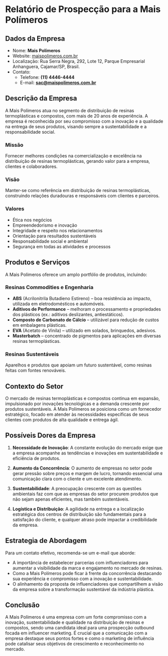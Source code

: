 # Relatório de Prospecção para a Mais Polímeros

## Dados da Empresa
- Nome: **Mais Polímeros**
- Website: [maispolimeros.com.br](http://www.maispolimeros.com.br)
- Localização: Rua Serra Negra, 292, Lote 12, Parque Empresarial Anhanguera, Cajamar/SP, Brasil.
- Contato: 
  - Telefone: **(11) 4446-4444**
  - E-mail: **sac@maispolimeros.com.br**

## Descrição da Empresa
A Mais Polímeros atua no segmento de distribuição de resinas termoplásticas e compostos, com mais de 20 anos de experiência. A empresa é reconhecida por seu compromisso com a inovação e a qualidade na entrega de seus produtos, visando sempre a sustentabilidade e a responsabilidade social. 

### Missão
Fornecer melhores condições na comercialização e excelência na distribuição de resinas termoplásticas, gerando valor para a empresa, clientes e colaboradores.

### Visão
Manter-se como referência em distribuição de resinas termoplásticas, construindo relações duradouras e responsáveis com clientes e parceiros.

### Valores
- Ética nos negócios
- Empreendedorismo e inovação
- Integridade e respeito nos relacionamentos
- Orientação para resultados sustentáveis
- Responsabilidade social e ambiental
- Segurança em todas as atividades e processos

## Produtos e Serviços
A Mais Polímeros oferece um amplo portfólio de produtos, incluindo:

### Resinas Commodities e Engenharia
- **ABS** (Acrilonitrila Butadieno Estireno) – boa resistência ao impacto, utilizada em eletrodomésticos e automóveis.
- **Aditivos de Performance** – melhoram o processamento e propriedades dos plásticos (ex.: aditivos deslizantes, antiestáticos).
- **Composto de Carbonato de Cálcio** – utilizável para redução de custos em embalagens plásticas.
- **EVA** (Acetato de Vinila) – utilizado em solados, brinquedos, adesivos.
- **Masterbatch** – concentrado de pigmentos para aplicações em diversas resinas termoplásticas.

### Resinas Sustentáveis
Aparelhos e produtos que apoiam um futuro sustentável, como resinas feitas com fontes renováveis.

## Contexto do Setor
O mercado de resinas termoplásticas e compostos continua em expansão, impulsionado por inovações tecnológicas e a demanda crescente por produtos sustentáveis. A Mais Polímeros se posiciona como um fornecedor estratégico, focado em atender às necessidades específicas de seus clientes com produtos de alta qualidade e entrega ágil.

## Possíveis Dores da Empresa
1. **Necessidade de Inovação**: A constante evolução do mercado exige que a empresa acompanhe as tendências e inovações em sustentabilidade e eficiência de produtos.

2. **Aumento da Concorrência**: O aumento de empresas no setor pode gerar pressão sobre preços e margem de lucro, tornando essencial uma comunicação clara com o cliente e um excelente atendimento.

3. **Sustentabilidade**: A preocupação crescente com as questões ambientais faz com que as empresas do setor procurem produtos que não sejam apenas eficientes, mas também sustentáveis.

4. **Logística e Distribuição**: A agilidade na entrega e a localização estratégica dos centros de distribuição são fundamentais para a satisfação do cliente, e qualquer atraso pode impactar a credibilidade da empresa.

## Estrategia de Abordagem
Para um contato efetivo, recomenda-se um e-mail que aborde:
- A importância de estabelecer parcerias com influenciadores para aumentar a visibilidade da marca e engajamento no mercado de resinas.
- Como a Mais Polímeros pode ficar à frente da concorrência destacando sua experiência e compromisso com a inovação e sustentabilidade.
- O alinhamento da proposta de influenciadores que compartilhem a visão da empresa sobre a transformação sustentável da indústria plástica.

## Conclusão
A Mais Polímeros é uma empresa com um forte compromisso com a inovação, sustentabilidade e qualidade na distribuição de resinas e compostos, sendo uma candidata ideal para uma prospecção outbound focada em influencer marketing. É crucial que a comunicação com a empresa destaque seus pontos fortes e como o marketing de influência pode catalisar seus objetivos de crescimento e reconhecimento no mercado.